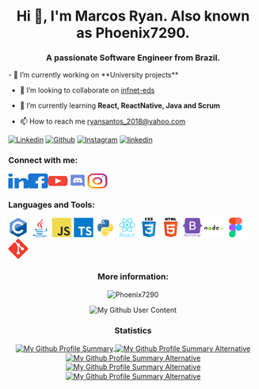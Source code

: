 <h1 align="center">Hi 👋, I'm Marcos Ryan. Also known as Phoenix7290.</h1>
<h3 align="center">A passionate Software Engineer from Brazil.</h3>
- 🔭 I’m currently working on **University projects**

- 👯 I’m looking to collaborate on [infnet-eds](https://github.com/Phoenix7290/infnet-eds)

- 🌱 I’m currently learning **React, ReactNative, Java and Scrum**

- 📫 How to reach me [ryansantos_2018@yahoo.com](mailto:ryansantos_2018@yahoo.com)

<div> <a href="https://www.linkedin.com/in/marcos-ryan-274266268/" target="_blank"><img src="https://img.shields.io/badge/LinkedIn-0077B5?style=for-the-badge&logo=linkedin&logoColor=white" alt="Linkedin" target="_blank"></a>
<a href="https://github.com/Phoenix7290" target="_blank"><img src="https://img.shields.io/badge/GitHub-100000?style=for-the-badge&logo=github&logoColor=white" alt="Github" target="_blank"></a>
<a href="https://www.instagram.com/ryan_72900/" target="_blank"><img src="https://img.shields.io/badge/Instagram-E4405F?style=for-the-badge&logo=instagram&logoColor=white" alt="Instagram" target="_blank"></a>
<a href = "mailto:ryansantos_2018@yahoo.com "><img src="https://img.shields.io/badge/-Gmail-%23333?style=for-the-badge&logo=gmail&logoColor=white" alt="linkedin" target="_blank"></a>
</div><h3 align="left">Connect with me:</h3>
<p align="left">
<a href="https://linkedin.com/in/marcos-ryan-274266268/" target="blank"><img align="center" src="https://raw.githubusercontent.com/teamedwardforever/Readme-Generator/71f25dd8b98329b168142a6b782a107b75eab178/svg/Social/linked-in-alt.svg" alt="marcos-ryan-274266268/" height="30" width="40" /></a><a href="https://www.facebook.com/profile.php?id=100070472047488" target="blank"><img align="center" src="https://raw.githubusercontent.com/teamedwardforever/Readme-Generator/71f25dd8b98329b168142a6b782a107b75eab178/svg/Social/facebook.svg" alt=" https://www.facebook.com/profile.php?id=100070472047488" height="30" width="40" /></a><a href="https://www.youtube.com/@Phoenix72950" target="blank"><img align="center" src="https://raw.githubusercontent.com/teamedwardforever/Readme-Generator/71f25dd8b98329b168142a6b782a107b75eab178/svg/Social/youtube.svg" alt="https://www.youtube.com/c/@phoenix72950" height="30" width="40" /></a><a href="https://discord.gg/https://discord.com/users/605488871773437993" target="blank"><img align="center" src="https://raw.githubusercontent.com/teamedwardforever/Readme-Generator/71f25dd8b98329b168142a6b782a107b75eab178/svg/Social/discord.svg" alt="(https://discord.com/users/605488871773437993)" height="30" width="40" /></a><a href="https://instagram.com/https://www.instagram.com/ryan_72900/" target="blank"><img align="center" src="https://raw.githubusercontent.com/teamedwardforever/Readme-Generator/71f25dd8b98329b168142a6b782a107b75eab178/svg/Social/instagram.svg" alt="https://www.instagram.com/ryan_72900/" height="30" width="40" /></a></p>

<h3 align="left">Languages and Tools:</h3>
<p align="left">
<img src="https://raw.githubusercontent.com/teamedwardforever/Readme-Generator/71f25dd8b98329b168142a6b782a107b75eab178/svg/Skills/Languages/c-original.svg" alt="C" width="40" height="40"/>
<img src="https://raw.githubusercontent.com/teamedwardforever/Readme-Generator/71f25dd8b98329b168142a6b782a107b75eab178/svg/Skills/Languages/java-original.svg" alt="Java" width="40" height="40"/>
<img src="https://raw.githubusercontent.com/teamedwardforever/Readme-Generator/71f25dd8b98329b168142a6b782a107b75eab178/svg/Skills/Languages/javascript-original.svg" alt="Javascript" width="40" height="40"/>
<img src="https://raw.githubusercontent.com/teamedwardforever/Readme-Generator/71f25dd8b98329b168142a6b782a107b75eab178/svg/Skills/Languages/typescript-original.svg" alt="Typescript" width="40" height="40"/>
<img src="https://raw.githubusercontent.com/teamedwardforever/Readme-Generator/71f25dd8b98329b168142a6b782a107b75eab178/svg/Skills/Languages/python-original.svg" alt="Python" width="40" height="40"/>
<img src="https://raw.githubusercontent.com/teamedwardforever/Readme-Generator/71f25dd8b98329b168142a6b782a107b75eab178/svg/Skills/Frontend/react-original-wordmark.svg" alt="React" width="40" height="40"/>
<img src="https://raw.githubusercontent.com/teamedwardforever/Readme-Generator/71f25dd8b98329b168142a6b782a107b75eab178/svg/Skills/Frontend/css3-original-wordmark.svg" alt="Css" width="40" height="40"/>
<img src="https://raw.githubusercontent.com/teamedwardforever/Readme-Generator/71f25dd8b98329b168142a6b782a107b75eab178/svg/Skills/Frontend/html5-original-wordmark.svg" alt="HTML" width="40" height="40"/>
<img src="https://raw.githubusercontent.com/teamedwardforever/Readme-Generator/71f25dd8b98329b168142a6b782a107b75eab178/svg/Skills/Frontend/bootstrap-plain-wordmark.svg" alt="Bootstrap" width="40" height="40"/>
<img src="https://raw.githubusercontent.com/teamedwardforever/Readme-Generator/71f25dd8b98329b168142a6b782a107b75eab178/svg/Skills/Backend/nodejs-original-wordmark.svg" alt="NodeJs" width="40" height="40"/>
<img src="https://raw.githubusercontent.com/teamedwardforever/Readme-Generator/71f25dd8b98329b168142a6b782a107b75eab178/svg/Skills/Software/figma-icon.svg" alt="Figma" width="40" height="40"/>
<img src="https://raw.githubusercontent.com/teamedwardforever/Readme-Generator/71f25dd8b98329b168142a6b782a107b75eab178/svg/Skills/Other/git-scm-icon.svg" alt="Git" width="40" height="40"/>
</p>

<h3 align="center">More information:</h3>
<div align="center">
<img align="center" height="180em" src="https://github-readme-stats.vercel.app/api/top-langs/?username=Phoenix7290&layout=compact&theme=react" alt=Phoenix7290 />

<img src="https://user-images.githubusercontent.com/73097560/115834477-dbab4500-a447-11eb-908a-139a6edaec5c.gif" alt="My Github User Content" ><h3 align="center">Statistics</h3>
<div align="center">
<a href="https://github.com/Phoenix7290">
<img align="center" src="http://github-profile-summary-cards.vercel.app/api/cards/stats?username=Phoenix7290&theme=2077" alt="My Github Profile Summary" height="180em" />
<img align="center" src="http://github-profile-summary-cards.vercel.app/api/cards/most-commit-language?username=Phoenix7290&theme=2077" alt="My Github Profile Summary Alternative" height="180em" />
<img align="center" src="http://github-profile-summary-cards.vercel.app/api/cards/repos-per-language?username=Phoenix7290&theme=2077" alt="My Github Profile Summary Alternative" height="180em" />
<img align="center" src="http://github-profile-summary-cards.vercel.app/api/cards/productive-time?username=Phoenix7290&theme=2077" alt="My Github Profile Summary Alternative" height="180em" />
<img align="center" src="http://github-profile-summary-cards.vercel.app/api/cards/profile-details?username=Phoenix7290&theme=algolia" alt="My Github Profile Summary Alternative" height="180em" />
</div>
